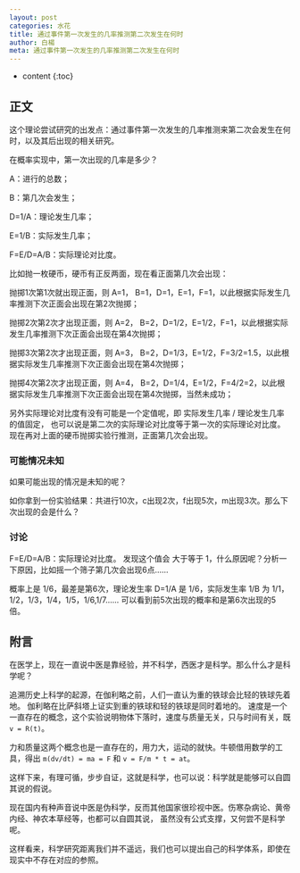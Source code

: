 ```yaml
---
layout: post
categories: 水花
title: 通过事件第一次发生的几率推测第二次发生在何时
author: 白楊
meta: 通过事件第一次发生的几率推测第二次发生在何时
---
```

* content
{:toc}

## 正文

这个理论尝试研究的出发点：通过事件第一次发生的几率推测来第二次会发生在何时，以及其后出现的相关研究。

在概率实现中，第一次出现的几率是多少？

A：进行的总数；

B：第几次会发生；

D=1/A：理论发生几率；

E=1/B：实际发生几率；

F=E/D=A/B：实际理论对比度。

比如抛一枚硬币，硬币有正反两面，现在看正面第几次会出现：

抛掷1次第1次就出现正面，则 A=1， B=1，D=1，E=1，F=1，以此根据实际发生几率推测下次正面会出现在第2次抛掷；

抛掷2次第2次才出现正面，则 A=2， B=2，D=1/2，E=1/2，F=1，以此根据实际发生几率推测下次正面会出现在第4次抛掷；

抛掷3次第2次才出现正面，则 A=3， B=2，D=1/3，E=1/2，F=3/2=1.5，以此根据实际发生几率推测下次正面会出现在第4次抛掷；

抛掷4次第2次才出现正面，则 A=4， B=2，D=1/4，E=1/2，F=4/2=2，以此根据实际发生几率推测下次正面会出现在第4次抛掷，当然未成功；
 
另外实际理论对比度有没有可能是一个定值呢，即 实际发生几率 / 理论发生几率 的值固定，
也可以说是第二次的实际理论对比度等于第一次的实际理论对比度。
现在再对上面的硬币抛掷实验行推测，正面第几次会出现。


### 可能情况未知

如果可能出现的情况是未知的呢？

如你拿到一份实验结果：共进行10次，c出现2次，f出现5次，m出现3次。那么下次出现的会是什么？

### 讨论

F=E/D=A/B：实际理论对比度。 发现这个值会 大于等于 1，什么原因呢？分析一下原因，比如摇一个筛子第几次会出现6点......

概率上是 1/6，最差是第6次，理论发生率 D=1/A 是 1/6，实际发生率 1/B 为 1/1，1/2，1/3，1/4，1/5，1/6,1/7......
可以看到前5次出现的概率和是第6次出现的5倍。

## 附言

在医学上，现在一直说中医是靠经验，并不科学，西医才是科学。那么什么才是科学呢？

追溯历史上科学的起源，在伽利略之前，人们一直认为重的铁球会比轻的铁球先着地。
伽利略在比萨斜塔上证实到重的铁球和轻的铁球是同时着地的。
速度是一个一直存在的概念，这个实验说明物体下落时，速度与质量无关，只与时间有关，既 `v = R(t)`。

力和质量这两个概念也是一直存在的，用力大，运动的就快。牛顿借用数学的工具，得出 `m(dv/dt) = ma = F` 和 `v = F/m * t = at`。

这样下来，有理可循，步步自证，这就是科学，也可以说：科学就是能够可以自圆其说的假说。

现在国内有种声音说中医是伪科学，反而其他国家很珍视中医。伤寒杂病论、黄帝内经、神农本草经等，也都可以自圆其说，
虽然没有公式支撑，又何尝不是科学呢。

这样看来，科学研究距离我们并不遥远，我们也可以提出自己的科学体系，即使在现实中不存在对应的参照。


